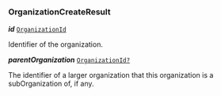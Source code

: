 

### OrganizationCreateResult





  
<article>

***id*** [`OrganizationId`](/storybook/organization-model--page#organizationid) 

Identifier of the organization.

</article>
<article>

***parentOrganization*** [`OrganizationId?`](/storybook/organization-model--page#organizationid) 

The identifier of a larger organization that this organization is a subOrganization of, if any.

</article>

